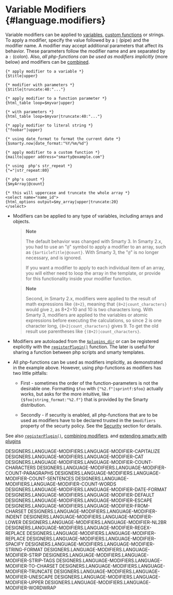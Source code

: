 Variable Modifiers {#language.modifiers}
==================

Variable modifiers can be applied to
[variables](#language.syntax.variables), [custom
functions](#language.custom.functions) or strings. To apply a modifier,
specify the value followed by a `|` (pipe) and the modifier name. A
modifier may accept additional parameters that affect its behavior.
These parameters follow the modifier name and are separated by a `:`
(colon). Also, *all php-functions can be used as modifiers implicitly*
(more below) and modifiers can be
[combined](#language.combining.modifiers).


    {* apply modifier to a variable *}
    {$title|upper}

    {* modifier with parameters *}
    {$title|truncate:40:"..."}

    {* apply modifier to a function parameter *}
    {html_table loop=$myvar|upper}

    {* with parameters *}
    {html_table loop=$myvar|truncate:40:"..."}

    {* apply modifier to literal string *}
    {"foobar"|upper}

    {* using date_format to format the current date *}
    {$smarty.now|date_format:"%Y/%m/%d"}

    {* apply modifier to a custom function *}
    {mailto|upper address="smarty@example.com"}

    {* using  php's str_repeat *}
    {"="|str_repeat:80}

    {* php's count *}
    {$myArray|@count}

    {* this will uppercase and truncate the whole array *}
    <select name="name_id">
    {html_options output=$my_array|upper|truncate:20}
    </select>

      

-   Modifiers can be applied to any type of variables, including arrays
    and objects.

    > **Note**
    >
    > The default behavior was changed with Smarty 3. In Smarty 2.x, you
    > had to use an \"`@`\" symbol to apply a modifier to an array, such
    > as `{$articleTitle|@count}`. With Smarty 3, the \"`@`\" is no
    > longer necessary, and is ignored.
    >
    > If you want a modifier to apply to each individual item of an
    > array, you will either need to loop the array in the template, or
    > provide for this functionality inside your modifier function.

    > **Note**
    >
    > Second, in Smarty 2.x, modifiers were applied to the result of
    > math expressions like `{8+2}`, meaning that
    > `{8+2|count_characters}` would give `2`, as 8+2=10 and 10 is two
    > characters long. With Smarty 3, modifiers are applied to the
    > variables or atomic expressions before executing the calculations,
    > so since 2 is one character long, `{8+2|count_characters}`
    > gives 9. To get the old result use parentheses like
    > `{(8+2)|count_characters}`.

-   Modifiers are autoloaded from the
    [`$plugins_dir`](#variable.plugins.dir) or can be registered
    explicitly with the [`registerPlugin()`](#api.register.plugin)
    function. The later is useful for sharing a function between php
    scripts and smarty templates.

-   All php-functions can be used as modifiers implicitly, as
    demonstrated in the example above. However, using php-functions as
    modifiers has two little pitfalls:

    -   First - sometimes the order of the function-parameters is not
        the desirable one. Formatting `$foo` with
        `{"%2.f"|sprintf:$foo}` actually works, but asks for the more
        intuitive, like `{$foo|string_format:"%2.f"}` that is provided
        by the Smarty distribution.

    -   Secondly - if security is enabled, all php-functions that are to
        be used as modifiers have to be declared trusted in the
        `$modifiers` property of the securty policy. See the
        [Security](#advanced.features.security) section for details.

See also [`registerPlugin()`](#api.register.plugin), [combining
modifiers](#language.combining.modifiers). and [extending smarty with
plugins](#plugins)

DESIGNERS.LANGUAGE-MODIFIERS.LANGUAGE-MODIFIER-CAPITALIZE
DESIGNERS.LANGUAGE-MODIFIERS.LANGUAGE-MODIFIER-CAT
DESIGNERS.LANGUAGE-MODIFIERS.LANGUAGE-MODIFIER-COUNT-CHARACTERS
DESIGNERS.LANGUAGE-MODIFIERS.LANGUAGE-MODIFIER-COUNT-PARAGRAPHS
DESIGNERS.LANGUAGE-MODIFIERS.LANGUAGE-MODIFIER-COUNT-SENTENCES
DESIGNERS.LANGUAGE-MODIFIERS.LANGUAGE-MODIFIER-COUNT-WORDS
DESIGNERS.LANGUAGE-MODIFIERS.LANGUAGE-MODIFIER-DATE-FORMAT
DESIGNERS.LANGUAGE-MODIFIERS.LANGUAGE-MODIFIER-DEFAULT
DESIGNERS.LANGUAGE-MODIFIERS.LANGUAGE-MODIFIER-ESCAPE
DESIGNERS.LANGUAGE-MODIFIERS.LANGUAGE-MODIFIER-FROM-CHARSET
DESIGNERS.LANGUAGE-MODIFIERS.LANGUAGE-MODIFIER-INDENT
DESIGNERS.LANGUAGE-MODIFIERS.LANGUAGE-MODIFIER-LOWER
DESIGNERS.LANGUAGE-MODIFIERS.LANGUAGE-MODIFIER-NL2BR
DESIGNERS.LANGUAGE-MODIFIERS.LANGUAGE-MODIFIER-REGEX-REPLACE
DESIGNERS.LANGUAGE-MODIFIERS.LANGUAGE-MODIFIER-REPLACE
DESIGNERS.LANGUAGE-MODIFIERS.LANGUAGE-MODIFIER-SPACIFY
DESIGNERS.LANGUAGE-MODIFIERS.LANGUAGE-MODIFIER-STRING-FORMAT
DESIGNERS.LANGUAGE-MODIFIERS.LANGUAGE-MODIFIER-STRIP
DESIGNERS.LANGUAGE-MODIFIERS.LANGUAGE-MODIFIER-STRIP-TAGS
DESIGNERS.LANGUAGE-MODIFIERS.LANGUAGE-MODIFIER-TO-CHARSET
DESIGNERS.LANGUAGE-MODIFIERS.LANGUAGE-MODIFIER-TRUNCATE
DESIGNERS.LANGUAGE-MODIFIERS.LANGUAGE-MODIFIER-UNESCAPE
DESIGNERS.LANGUAGE-MODIFIERS.LANGUAGE-MODIFIER-UPPER
DESIGNERS.LANGUAGE-MODIFIERS.LANGUAGE-MODIFIER-WORDWRAP
